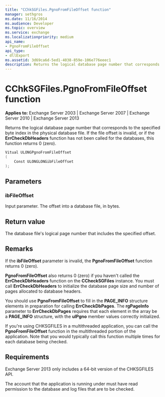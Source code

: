 ```yaml
---
title: "CChkSGFiles.PgnoFromFileOffset function"
manager: sethgros
ms.date: 11/16/2014
ms.audience: Developer
ms.topic: overview
ms.service: exchange
ms.localizationpriority: medium
api_name:
- PgnoFromFileOffset
api_type:
- dllExport
ms.assetid: 3d69ca6d-5ed1-4038-859e-106e776eeec1
description: Returns the logical database page number that corresponds to the specified byte index in the physical database file.
---
```


# CChkSGFiles.PgnoFromFileOffset function

**Applies to:** Exchange Server 2003 | Exchange Server 2007 | Exchange Server 2010 | Exchange Server 2013
  
Returns the logical database page number that corresponds to the specified byte index in the physical database file. If the file offset is invalid, or if the **ErrCheckDbHeaders** function has not been called for the databases, this function returns 0 (zero). 
  
```cs
Vitual ULONGPgnoFromFileOffset  
(
    Const ULONGLONGibFileOffset
);

```

## Parameters

### ibFileOffset
  
Input parameter. The offset into a database file, in bytes.
    
## Return value

The database file's logical page number that includes the specified offset.
  
## Remarks

If the **ibFileOffset** parameter is invalid, the **PgnoFromFileOffset** function returns 0 (zero). 
  
**PgnoFromFileOffset** also returns 0 (zero) if you haven't called the **ErrCheckDbHeaders** function on the **CCheckSGFiles** instance. You must call **ErrCheckDbHeaders** to initialize the database page size and number of pages allocated to database headers. 
  
You should use **PgnoFromFileOffset** to fill in the **PAGE\_INFO** structure elements in preparation for calling **ErrCheckDbPages**. The **rgPageInfo** parameter to **ErrCheckDbPages** requires that each element in the array be a **PAGE_INFO** structure, with the **ulPgno** member values correctly initialized. 
  
If you're using CHKSGFILES in a multithreaded application, you can call the **PgnoFromFileOffset** function in the multithreaded portion of the application. Note that you would typically call this function multiple times for each database being checked. 
  
## Requirements

Exchange Server 2013 only includes a 64-bit version of the CHKSGFILES API.
  
The account that the application is running under must have read permission to the database and log files that are to be checked.
  

